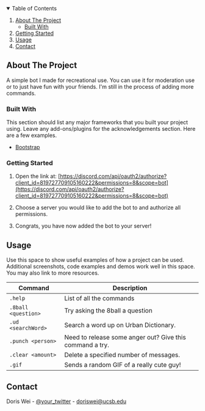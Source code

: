 <!-- TABLE OF CONTENTS -->
<details open="open">
  <summary>Table of Contents</summary>
  <ol>
    <li>
      <a href="#about-the-project">About The Project</a>
      <ul>
        <li><a href="#built-with">Built With</a></li>
      </ul>
    </li>
    <li><a href="#getting-started">Getting Started</a></li>
    <li><a href="#usage">Usage</a></li>
    <li><a href="#contact">Contact</a></li>
  </ol>
</details>



<!-- ABOUT THE PROJECT -->
## About The Project

A simple bot I made for recreational use. You can use it for moderation use or to just have fun with your friends. I'm still in the process of adding more commands. 


### Built With

This section should list any major frameworks that you built your project using. Leave any add-ons/plugins for the acknowledgements section. Here are a few examples.
* [Bootstrap](https://getbootstrap.com)

### Getting Started

1. Open the link at: [https://discord.com/api/oauth2/authorize?client_id=819727709105160222&permissions=8&scope=bot](https://discord.com/api/oauth2/authorize?client_id=819727709105160222&permissions=8&scope=bot)

2. Choose a server you would like to add the bot to and authorize all permissions.

3. Congrats, you have now added the bot to your server!

<!-- USAGE EXAMPLES -->
## Usage

Use this space to show useful examples of how a project can be used. Additional screenshots, code examples and demos work well in this space. You may also link to more resources.

| Command | Description
|---------|-------------|
| `.help` | List of all the commands |
| `.8ball <question>` | Try asking the 8ball a question |
| `.ud <searchWord>` | Search a word up on Urban Dictionary. |
| `.punch <person>` | Need to release some anger out? Give this command a try. |
| `.clear <amount>` | Delete a specified number of messages.  |
| `.gif` | Sends a random GIF of a really cute guy! |


<!-- CONTACT -->
## Contact

Doris Wei - [@your_twitter](https://twitter.com/your_username) - doriswei@ucsb.edu
